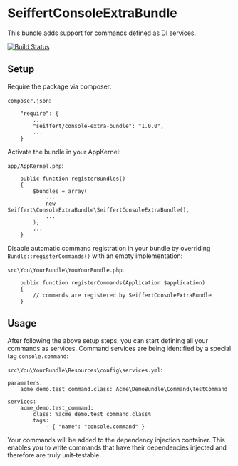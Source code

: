 SeiffertConsoleExtraBundle
====================

This bundle adds support for commands defined as DI services.

[![Build Status](https://travis-ci.org/seiffert/console-extra-bundle.png?branch=master)](https://travis-ci.org/seiffert/console-extra-bundle)

## Setup

Require the package via composer:

`composer.json`:

        "require": {
            ...
            "seiffert/console-extra-bundle": "1.0.0",
            ...
        }

Activate the bundle in your AppKernel:

`app/AppKernel.php`:

        public function registerBundles()
        {
            $bundles = array(
                ...
                new Seiffert\ConsoleExtraBundle\SeiffertConsoleExtraBundle(),
                ...
            );
            ...
        }

Disable automatic command registration in your bundle by overriding `Bundle::registerCommands()` with an empty
implementation:

`src\You\YourBundle\YouYourBundle.php`:

        public function registerCommands(Application $application)
        {
            // commands are registered by SeiffertConsoleExtraBundle
        }

## Usage

After following the above setup steps, you can start defining all your commands as services. Command services are being
identified by a special tag `console.command`:

`src\You\YourBundle\Resources\config\services.yml`:

    parameters:
        acme_demo.test_command.class: Acme\DemoBundle\Command\TestCommand

    services:
        acme_demo.test_command:
            class: %acme_demo.test_command.class%
            tags:
                - { "name": "console.command" }

Your commands will be added to the dependency injection container. This enables you to write commands that have their
dependencies injected and therefore are truly unit-testable.
